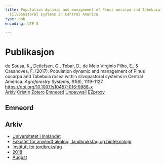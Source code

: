 ```yaml
---
title: Population dynamic and management of Pinus oocarpa and Tabebuia rosea within
  silvopastoral systems in Central America
type: pub
encoding: UTF-8

---
```

<h1>Publikasjon</h1>
<article id="csl-bib-container-EZDZX5GJ" class="csl-bib-container">
  <div class="csl-bib-body"> <div class="csl-entry">de Sousa, K., Detlefsen, G., Tobar, D., de Melo Virginio Filho, E., &#38; Casanoves, F. (2017). Population dynamic and management of Pinus oocarpa and Tabebuia rosea within silvopastoral systems in Central America. <i>Agroforestry Systems</i>, <i>91</i>(6), 1119–1127. <a href="https://doi.org/10.1007/s10457-016-9988-x">https://doi.org/10.1007/s10457-016-9988-x</a></div> </div>
  <div class="csl-bib-buttons">
    <a href="#taxonomy-article-EZDZX5GJ" alt="archive" class="csl-bib-button">Arkiv</a>
    <a href="https://app.cristin.no/results/show.jsf?id=1603671" alt="Cristin" class="csl-bib-button">Cristin</a>
    <a href="http://zotero.org/groups/5881554/items/EZDZX5GJ" alt="Zotero" class="csl-bib-button">Zotero</a>
    <a href="#keywords-article-EZDZX5GJ" alt="keywords" class="csl-bib-button">Emneord</a>
    <a href="https://doi.org/10.1007/s10457-016-9988-x" alt="Unpaywall" class="csl-bib-button">Unpaywall</a>
    <a href="https://doi.org/10.1007/s10457-016-9988-x" alt="EZproxy" class="csl-bib-button">EZproxy</a>
  </div>
  <div id="csl-bib-meta-container-EZDZX5GJ"></div>
</article>
<div id="csl-bib-meta-EZDZX5GJ" class="csl-bib-meta">
  <article id="keywords-article-EZDZX5GJ" class="keywords-article">
    <h1>Emneord</h1>
    
  </article>
  <article id="taxonomy-article-EZDZX5GJ" class="taxonomy-article">
    <h1>Arkiv</h1>
    <ul>
      <li>
        <a href="/nn/archive/?key=3DCRN523">Universitetet i Innlandet</a>
      </li>
      <li>
        <a href="/nn/archive/?key=T77LXH6D">Fakultet for anvendt økologi, landbruksfag og bioteknologi</a>
      </li>
      <li>
        <a href="/nn/archive/?key=SSN4QLEC">Institutt for jordbruksfag</a>
      </li>
      <li>
        <a href="/nn/archive/?key=6CFKCF7S">2018</a>
      </li>
      <li>
        <a href="/nn/archive/?key=HEQEDDT9">August</a>
      </li>
    </ul>
  </article>
</div>

